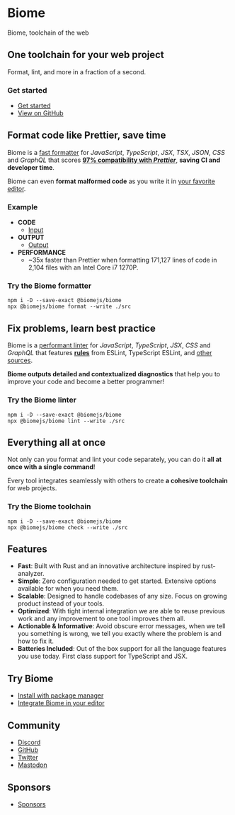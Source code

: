 # Biome
Biome, toolchain of the web

## One toolchain for your web project
Format, lint, and more in a fraction of a second.

### Get started
* [Get started](https://github.com/biomejs/biome)
* [View on GitHub](https://github.com/biomejs/biome)

## Format code like Prettier, save time
Biome is a [fast formatter](https://github.com/biomejs/biome/tree/main/benchmark#formatting) for _JavaScript_, _TypeScript_, _JSX_, _TSX_, _JSON_, _CSS_ and _GraphQL_ that scores **[97% compatibility with _Prettier_](https://console.algora.io/challenges/prettier)**, **saving CI and developer time**.

Biome can even **format malformed code** as you write it in [your favorite editor](https://github.com/biomejs/biome).

### Example
* **CODE**
  * [Input](#)
* **OUTPUT**
  * [Output](#)
* **PERFORMANCE**
  * ~35x faster than Prettier when formatting 171,127 lines of code in 2,104 files with an Intel Core i7 1270P.

### Try the Biome formatter
```shell
npm i -D --save-exact @biomejs/biome
npx @biomejs/biome format --write ./src
```

## Fix problems, learn best practice
Biome is a [performant linter](https://github.com/biomejs/biome/tree/main/benchmark#linting) for _JavaScript_, _TypeScript_, _JSX_, _CSS_ and _GraphQL_ that features **[<NumberOfRules/> rules](https://github.com/biomejs/biome)** from ESLint, TypeScript ESLint, and [other sources](https://github.com/biomejs/biome).

**Biome outputs detailed and contextualized diagnostics** that help you to improve your code and become a better programmer!

### Try the Biome linter
```shell
npm i -D --save-exact @biomejs/biome
npx @biomejs/biome lint --write ./src
```

## Everything all at once
Not only can you format and lint your code separately, you can do it **all at once with a single command**!

Every tool integrates seamlessly with others to create **a cohesive toolchain** for web projects.

### Try the Biome toolchain
```shell
npm i -D --save-exact @biomejs/biome
npx @biomejs/biome check --write ./src
```

## Features
* **Fast**: Built with Rust and an innovative architecture inspired by rust-analyzer.
* **Simple**: Zero configuration needed to get started. Extensive options available for when you need them.
* **Scalable**: Designed to handle codebases of any size. Focus on growing product instead of your tools.
* **Optimized**: With tight internal integration we are able to reuse previous work and any improvement to one tool improves them all.
* **Actionable & Informative**: Avoid obscure error messages, when we tell you something is wrong, we tell you exactly where the problem is and how to fix it.
* **Batteries Included**: Out of the box support for all the language features you use today. First class support for TypeScript and JSX.

## Try Biome
* [Install with package manager](https://github.com/biomejs/biome)
* [Integrate Biome in your editor](https://github.com/biomejs/biome)

## Community
* [Discord](https://biomejs.dev/chat)
* [GitHub](https://github.com/biomejs/biome)
* [Twitter](https://twitter.com/biomejs)
* [Mastodon](https://fosstodon.org/@biomejs)

## Sponsors
* [Sponsors](https://github.com/biomejs/biome)